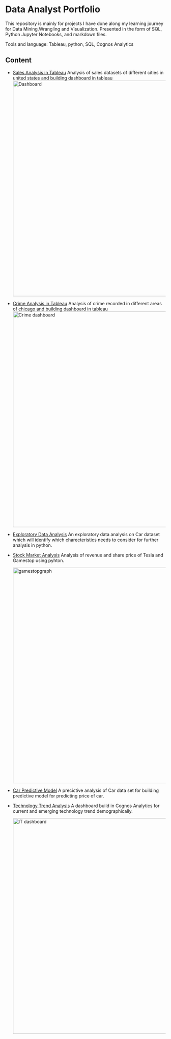 # Data Analyst Portfolio

This repository is mainly for projects I have done along my learning journey for Data Mining,Wrangling and Visualization. Presented in the form of SQL, Python Jupyter Notebooks, and  markdown files.

Tools and language: Tableau, python, SQL, Cognos Analytics

<h2>Content</h2>
 
 - [Sales Analysis in Tableau](https://github.com/hirariaz01/Data-Analyst-Projects/blob/main/Sales%20Analysis%20in%20Tableau.md)
     Analysis of sales datasets of different cities in united states and building dashboard in tableau
   <img width="677" alt="Dashboard" src="https://user-images.githubusercontent.com/25719763/123811028-be5f8080-d8a7-11eb-85fa-fbf0b4d55568.png"> 
 - [Crime Analysis in Tableau](https://github.com/hirariaz01/Data-Analyst-Projects/blob/main/Chicago%20Crime%20Analysis%20in%20tableau.md)
     Analysis of crime recorded in different areas of chicago and building dashboard in tableau
     <img width="677"  alt="Crime dashboard" src="https://user-images.githubusercontent.com/25719763/123544525-81a95300-d708-11eb-8716-cc8c5751aa30.png">
 - [Exploratory Data Analysis](https://github.com/hirariaz01/Data-Analyst-Projects/blob/main/Exploratory_Data_Analysis.ipynb)
     An exploratory data analysis on Car dataset which will identify which charecteristics needs to consider for further analysis in python.
    <br>
 - [Stock Market Analysis](https://github.com/hirariaz01/Data-Analyst-Projects/blob/main/StockMarketAnalysis.ipynb)
    Analysis of revenue and share price of Tesla and Gamestop using pyhton.
    
    <img width="677" alt="gamestopgraph" src="https://user-images.githubusercontent.com/25719763/123093547-af2c8e80-d3e0-11eb-86a6-97ef009b0a8a.png">
       
 - [Car Predictive Model](https://github.com/hirariaz01/Data-Analyst-Projects/blob/main/CarPrice_Model_Development.ipynb)
    A precictive analysis of Car data set for building predictive model for predicting price of car.
    
  - [Technology Trend Analysis](https://github.com/hirariaz01/Data-Analyst-Projects/blob/main/Technology%20Trend%20Analysis%20in%20IBM%20Cognos%20Analytics.md)
    A dashboard build in Cognos Analytics for current and emerging technology trend demographically.
    
    <img width="677" alt="IT dashboard" src="https://user-images.githubusercontent.com/25719763/123811820-72610b80-d8a8-11eb-9f5c-920bdeecd49b.png">


    
 



